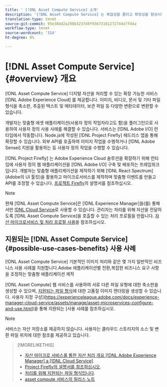 ```yaml
---
title: ' [!DNL Asset Compute Service] 소개'
description: '[!DNL Asset Compute Service] 는 복잡성을 줄이고 확장성을 향상시키는 클라우드 기반의 자산 처리 서비스입니다.'
translation-type: tm+mt
source-git-commit: 95e384d2a298b3237d4f93673161272744e7f44a
workflow-type: tm+mt
source-wordcount: '314'
ht-degree: 0%

---
```



# [!DNL Asset Compute Service] {#overview} 개요

[!DNL Asset Compute Service] 디지털 자산을 처리할 수 있는 확장 가능한 서비스 [!DNL Adobe Experience Cloud] 를 제공합니다. 이미지, 비디오, 문서 및 기타 파일 형식을 축소판, 추출된 텍스트 및 메타데이터, 보관 파일 등 다양한 변환으로 변환할 수 있습니다.

개발자는 맞춤형 에셋 애플리케이션(사용자 정의 작업자라고도 함)을 플러그인으로 사용하여 사용자 정의 사용 사례를 해결할 수 있습니다. 서비스는 [!DNL Adobe I/O] 런타임에서 작동합니다. Node.js에 작성된 [!DNL Project Firefly] 헤드리스 앱을 통해 확장할 수 있습니다. 외부 API를 호출하여 이미지 작업을 수행하거나 [!DNL Adobe Sensei] 지원을 활용하는 등 사용자 정의 작업을 수행할 수 있습니다.

[!DNL Project Firefly] 는 Adobe Experience Cloud 솔루션을 확장하기 위해 런타임에 사용자 정의 웹 애플리케이션을  [!DNL Adobe I/O] 구축 및 배포하는 프레임워크입니다. 개발자는 맞춤형 애플리케이션을 제작하기 위해 [!DNL React Spectrum](Adobe의 UI 툴킷)을 활용하고 마이크로서비스를 제작하며 맞춤형 이벤트를 만들고 API를 조정할 수 있습니다. [프로젝트 Firefly](https://www.adobe.io/apis/experienceplatform/project-firefly/docs.html)의 설명서를 참조하십시오.

>[!NOTE]
>
>현재 [!DNL Asset Compute Service]은 [!DNL Experience Manager]을(를) 통해서만 [!DNL Cloud Service](으)로 사용할 수 있습니다. 관리자는 처리를 위해 자산을 전달하도록 [!DNL Asset Compute Service]을 호출할 수 있는 처리 프로필을 만듭니다. [자산 마이크로서비스 및 처리 프로필 사용](https://experienceleague.adobe.com/docs/experience-manager-cloud-service/assets/manage/asset-microservices-configure-and-use.html)을 참조하십시오.

## 지원되는 [!DNL Asset Compute Service] {#possible-use-cases-benefits} 사용 사례

[!DNL Asset Compute Service] 기본적인 이미지 처리와 같은 몇 가지 일반적인 비즈니스 사용 사례를 지원합니다.Adobe 애플리케이션별 전환,복잡한 비즈니스 요구 사항을 조정하는 맞춤형 애플리케이션 제작

[!DNL Asset Compute] 웹 서비스를 사용하여 서로 다른 파일 유형에 대한 축소판을 생성할 수 있으며, [지원되는 파일 형식](https://experienceleague.adobe.com/docs/experience-manager-cloud-service/assets/file-format-support.html)에 대한 고품질 이미지 렌더링을 생성할 수 있습니다. 사용자 지정 구성](https://experienceleague.adobe.com/docs/experience-manager-cloud-service/assets/manage/asset-microservices-configure-and-use.html)을 통해 지원되는 [사용 사례를 참조하십시오.

>[!NOTE]
>
>서비스는 자산 저장소를 제공하지 않습니다. 사용자는 클라우드 스토리지의 소스 및 변환 파일 위치에 대한 참조를 제공하고 있습니다.

<!-- TBD: Should this be mentioned in the docs?

|Asset Compute Service does not do this|Expectations from implementing client|
|---|---|
| Binary uploads or API-based asset ingestion. | Use other methods to ingest assets. |
| Store binaries or any persisted data across processing requests.| Each request is independent so treat it as a standalone request by sharing binary and processing instructions. |
| Store any configurations such as processing rules or settings for a user or an organization's account. | Add processing request to each request/instruction. |
| Direct event handling of asset creation events from storage systems and processing completed notifications, and errors. | Use [!DNL Adobe I/O] Events and other methods. |

-->

>[!MORELIKETHIS]
>
>* [자산 마이크로 서비스를 통한 자산 처리 개요  [!DNL Adobe Experience Manager] a [!DNL Cloud Service]](https://experienceleague.adobe.com/docs/experience-manager-cloud-service/assets/asset-microservices-overview.html).
>* [Project Firefly의 설명서를 참조하십시오](https://www.adobe.io/apis/experienceplatform/project-firefly/docs.html).
>* [처리를 위해 지원되는 파일 형식입니다](https://experienceleague.adobe.com/docs/experience-manager-cloud-service/assets/file-format-support.html).
>* [asset compute 서비스의 릴리스 노트](release-notes.md)


<!-- **TBD:**
* Clarify the service can only be used within AEM as Cloud Service. The docs provided as context for custom application developers. Not to be used as a standalone service.
  ** and API as that plays a role in custom applications (accepting standard params, invoking Nui itself in the future, etc. (this is an outlook))

* link to aem as cloud service docs on asset ingestion and customization with processing profiles.
-->

